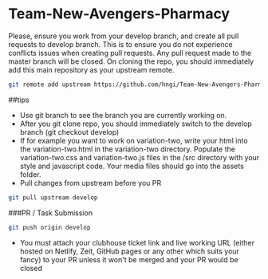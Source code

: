 # Team-New-Avengers-Pharmacy

Please, ensure you work from your develop branch, and create all pull requests to develop branch. This is to ensure you do not experience conflicts issues when creating pull requests. Any pull request made to the master branch will be closed.
On cloning the repo, you should immediately add this main repository as your upstream remote.

```sh
git remote add upstream https://github.com/hngi/Team-New-Avengers-Pharmacy.git
```

##tips

- Use git branch to see the branch you are currently working on.
- After you git clone repo, you should immediately switch to the develop branch (git checkout develop)
- If for example you want to work on variation-two, write your html into the variation-two.html in the variation-two directory. Populate the variation-two.css and variation-two.js files in the /src directory with your style and javascript code. Your media files should go into the assets folder.
- Pull changes from upstream before you PR

```sh
git pull upstream develop
```

###PR / Task Submission

```sh
git push origin develop
```

- You must attach your clubhouse ticket link and live working URL (either hosted on Netlify, Zeit, GitHub pages or any other which suits your fancy) to your PR unless it won't be merged and your PR would be closed
